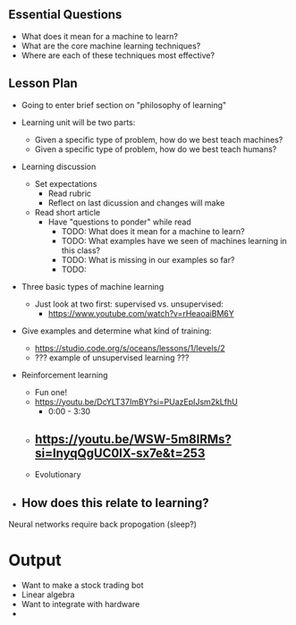 ## Essential Questions

- What does it mean for a machine to learn?
- What are the core machine learning techniques?
- Where are each of these techniques most effective?

## Lesson Plan

- Going to enter brief section on "philosophy of learning"
- Learning unit will be two parts:
    - Given a specific type of problem, how do we best teach machines?
    - Given a specific type of problem, how do we best teach humans?
- Learning discussion
    - Set expectations
        - Read rubric
        - Reflect on last dicussion and changes will make
    - Read short article
        - Have "questions to ponder" while read
            - TODO: What does it mean for a machine to learn?
            - TODO: What examples have we seen of machines learning in this class?
            - TODO: What is missing in our examples so far?
            - TODO: 

- Three basic types of machine learning
    - Just look at two first: supervised vs. unsupervised:
        - https://www.youtube.com/watch?v=rHeaoaiBM6Y
- Give examples and determine what kind of training:
    - https://studio.code.org/s/oceans/lessons/1/levels/2
    - ??? example of unsupervised learning ???
- Reinforcement learning
    - Fun one!
    - https://youtu.be/DcYLT37ImBY?si=PUazEpIJsm2kLfhU
        - 0:00 - 3:30
    - https://youtu.be/WSW-5m8lRMs?si=lnyqQgUC0IX-sx7e&t=253
        - 
    - Evolutionary
- How does this relate to learning?
    - 

Neural networks require back propogation (sleep?)



# Output

- Want to make a stock trading bot
- Linear algebra
- Want to integrate with hardware
- 
